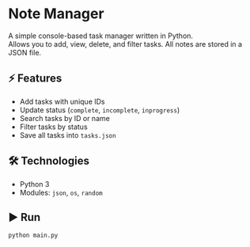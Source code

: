 
# Note Manager

A simple console-based task manager written in Python.  
Allows you to add, view, delete, and filter tasks. All notes are stored in a JSON file.

## ⚡ Features
- Add tasks with unique IDs
- Update status (`complete`, `incomplete`, `inprogress`)
- Search tasks by ID or name
- Filter tasks by status
- Save all tasks into `tasks.json`

## 🛠️ Technologies
- Python 3
- Modules: `json`, `os`, `random`

## ▶️ Run
```bash
python main.py

